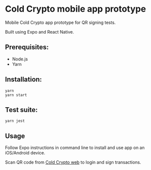 # Cold Crypto mobile app prototype
Mobile Cold Crypto app prototype for QR signing tests.

Built using Expo and React Native.

## Prerequisites:
- Node.js
- Yarn

## Installation:
```
yarn
yarn start
```

## Test suite:
```
yarn jest
```

## Usage
Follow Expo instructions in command line to install and use app on an iOS/Android device.

Scan QR code from [Cold Crypto web](http://github.com/DucaturFw/cold-crypto-web) to login and sign transactions.
